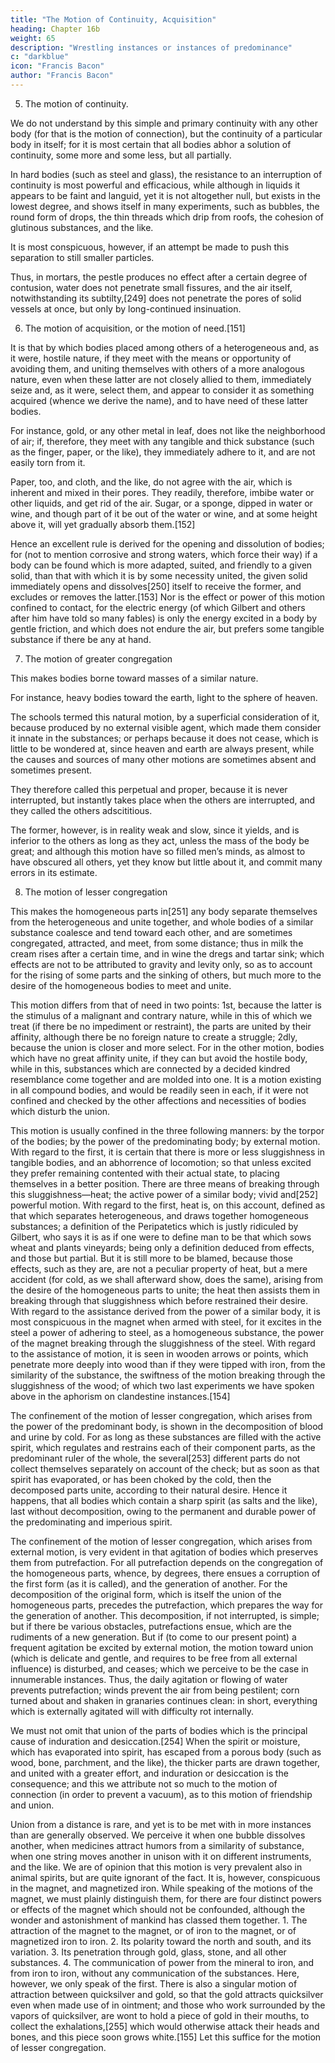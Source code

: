 ```yaml
---
title: "The Motion of Continuity, Acquisition"
heading: Chapter 16b
weight: 65
description: "Wrestling instances or instances of predominance"
c: "darkblue"
icon: "Francis Bacon"
author: "Francis Bacon"
---
```



5. The motion of continuity. 

We do not understand by this simple and primary continuity with any other body (for that is the motion of connection), but the continuity of a particular body in itself; for it is most certain that all bodies abhor a solution of continuity, some more and some less, but all partially. 

In hard bodies (such as steel and glass), the resistance to an interruption of continuity is most powerful and efficacious, while although in liquids it appears to be faint and languid, yet it is not altogether null, but exists in the lowest degree, and shows itself in many experiments, such as bubbles, the round form of drops, the thin threads which drip from roofs, the cohesion of glutinous substances, and the like.

It is most conspicuous, however, if an attempt be made to push this separation to still smaller particles. 

Thus, in mortars, the pestle produces no effect after a certain degree of contusion, water does not penetrate small fissures, and the air itself, notwithstanding its subtilty,[249] does not penetrate the pores of solid vessels at once, but only by long-continued insinuation.


6. The motion of acquisition, or the motion of need.[151] 

It is that by which bodies placed among others of a heterogeneous and, as it were, hostile nature, if they meet with the means or opportunity of avoiding them, and uniting themselves with others of a more analogous nature, even when these latter are not closely allied to them, immediately seize and, as it were, select them, and appear to consider it as something acquired (whence we derive the name), and to have need of these latter bodies. 

For instance, gold, or any other metal in leaf, does not like the neighborhood of air; if, therefore, they meet with any tangible and thick substance (such as the finger, paper, or the like), they immediately adhere to it, and are not easily torn from it.

Paper, too, and cloth, and the like, do not agree with the air, which is inherent and mixed in their pores. They readily, therefore, imbibe water or other liquids, and get rid of the air. Sugar, or a sponge, dipped in water or wine, and though part of it be out of the water or wine, and at some height above it, will yet gradually absorb them.[152]

Hence an excellent rule is derived for the opening and dissolution of bodies; for (not to mention corrosive and strong waters, which force their way) if a body can be found which is more adapted, suited, and friendly to a given solid, than that with which it is by some necessity united, the given solid immediately opens and dissolves[250] itself to receive the former, and excludes or removes the latter.[153] Nor is the effect or power of this motion confined to contact, for the electric energy (of which Gilbert and others after him have told so many fables) is only the energy excited in a body by gentle friction, and which does not endure the air, but prefers some tangible substance if there be any at hand.


7. The motion of greater congregation

This makes bodies borne toward masses of a similar nature. 

For instance, heavy bodies toward the earth, light to the sphere of heaven. 

The schools termed this natural motion, by a superficial consideration of it, because produced by no external visible agent, which made them consider it innate in the substances; or perhaps because it does not cease, which is little to be wondered at, since heaven and earth are always present, while the causes and sources of many other motions are sometimes absent and sometimes present. 

They therefore called this perpetual and proper, because it is never interrupted, but instantly takes place when the others are interrupted, and they called the others adscititious. 

The former, however, is in reality weak and slow, since it yields, and is inferior to the others as long as they act, unless the mass of the body be great; and although this motion have so filled men’s minds, as almost to have obscured all others, yet they know but little about it, and commit many errors in its estimate.


8. The motion of lesser congregation

This makes the homogeneous parts in[251] any body separate themselves from the heterogeneous and unite together, and whole bodies of a similar substance coalesce and tend toward each other, and are sometimes congregated, attracted, and meet, from some distance; thus in milk the cream rises after a certain time, and in wine the dregs and tartar sink; which effects are not to be attributed to gravity and levity only, so as to account for the rising of some parts and the sinking of others, but much more to the desire of the homogeneous bodies to meet and unite.

This motion differs from that of need in two points: 1st, because the latter is the stimulus of a malignant and contrary nature, while in this of which we treat (if there be no impediment or restraint), the parts are united by their affinity, although there be no foreign nature to create a struggle; 2dly, because the union is closer and more select. For in the other motion, bodies which have no great affinity unite, if they can but avoid the hostile body, while in this, substances which are connected by a decided kindred resemblance come together and are molded into one. It is a motion existing in all compound bodies, and would be readily seen in each, if it were not confined and checked by the other affections and necessities of bodies which disturb the union.

This motion is usually confined in the three following manners: by the torpor of the bodies; by the power of the predominating body; by external motion. With regard to the first, it is certain that there is more or less sluggishness in tangible bodies, and an abhorrence of locomotion; so that unless excited they prefer remaining contented with their actual state, to placing themselves in a better position. There are three means of breaking through this sluggishness—heat; the active power of a similar body; vivid and[252] powerful motion. With regard to the first, heat is, on this account, defined as that which separates heterogeneous, and draws together homogeneous substances; a definition of the Peripatetics which is justly ridiculed by Gilbert, who says it is as if one were to define man to be that which sows wheat and plants vineyards; being only a definition deduced from effects, and those but partial. But it is still more to be blamed, because those effects, such as they are, are not a peculiar property of heat, but a mere accident (for cold, as we shall afterward show, does the same), arising from the desire of the homogeneous parts to unite; the heat then assists them in breaking through that sluggishness which before restrained their desire. With regard to the assistance derived from the power of a similar body, it is most conspicuous in the magnet when armed with steel, for it excites in the steel a power of adhering to steel, as a homogeneous substance, the power of the magnet breaking through the sluggishness of the steel. With regard to the assistance of motion, it is seen in wooden arrows or points, which penetrate more deeply into wood than if they were tipped with iron, from the similarity of the substance, the swiftness of the motion breaking through the sluggishness of the wood; of which two last experiments we have spoken above in the aphorism on clandestine instances.[154]

The confinement of the motion of lesser congregation, which arises from the power of the predominant body, is shown in the decomposition of blood and urine by cold. For as long as these substances are filled with the active spirit, which regulates and restrains each of their component parts, as the predominant ruler of the whole, the several[253] different parts do not collect themselves separately on account of the check; but as soon as that spirit has evaporated, or has been choked by the cold, then the decomposed parts unite, according to their natural desire. Hence it happens, that all bodies which contain a sharp spirit (as salts and the like), last without decomposition, owing to the permanent and durable power of the predominating and imperious spirit.

The confinement of the motion of lesser congregation, which arises from external motion, is very evident in that agitation of bodies which preserves them from putrefaction. For all putrefaction depends on the congregation of the homogeneous parts, whence, by degrees, there ensues a corruption of the first form (as it is called), and the generation of another. For the decomposition of the original form, which is itself the union of the homogeneous parts, precedes the putrefaction, which prepares the way for the generation of another. This decomposition, if not interrupted, is simple; but if there be various obstacles, putrefactions ensue, which are the rudiments of a new generation. But if (to come to our present point) a frequent agitation be excited by external motion, the motion toward union (which is delicate and gentle, and requires to be free from all external influence) is disturbed, and ceases; which we perceive to be the case in innumerable instances. Thus, the daily agitation or flowing of water prevents putrefaction; winds prevent the air from being pestilent; corn turned about and shaken in granaries continues clean: in short, everything which is externally agitated will with difficulty rot internally.

We must not omit that union of the parts of bodies which is the principal cause of induration and desiccation.[254] When the spirit or moisture, which has evaporated into spirit, has escaped from a porous body (such as wood, bone, parchment, and the like), the thicker parts are drawn together, and united with a greater effort, and induration or desiccation is the consequence; and this we attribute not so much to the motion of connection (in order to prevent a vacuum), as to this motion of friendship and union.

Union from a distance is rare, and yet is to be met with in more instances than are generally observed. We perceive it when one bubble dissolves another, when medicines attract humors from a similarity of substance, when one string moves another in unison with it on different instruments, and the like. We are of opinion that this motion is very prevalent also in animal spirits, but are quite ignorant of the fact. It is, however, conspicuous in the magnet, and magnetized iron. While speaking of the motions of the magnet, we must plainly distinguish them, for there are four distinct powers or effects of the magnet which should not be confounded, although the wonder and astonishment of mankind has classed them together. 1. The attraction of the magnet to the magnet, or of iron to the magnet, or of magnetized iron to iron. 2. Its polarity toward the north and south, and its variation. 3. Its penetration through gold, glass, stone, and all other substances. 4. The communication of power from the mineral to iron, and from iron to iron, without any communication of the substances. Here, however, we only speak of the first. There is also a singular motion of attraction between quicksilver and gold, so that the gold attracts quicksilver even when made use of in ointment; and those who work surrounded by the vapors of quicksilver, are wont to hold a piece of gold in their mouths, to collect the exhalations,[255] which would otherwise attack their heads and bones, and this piece soon grows white.[155] Let this suffice for the motion of lesser congregation.
